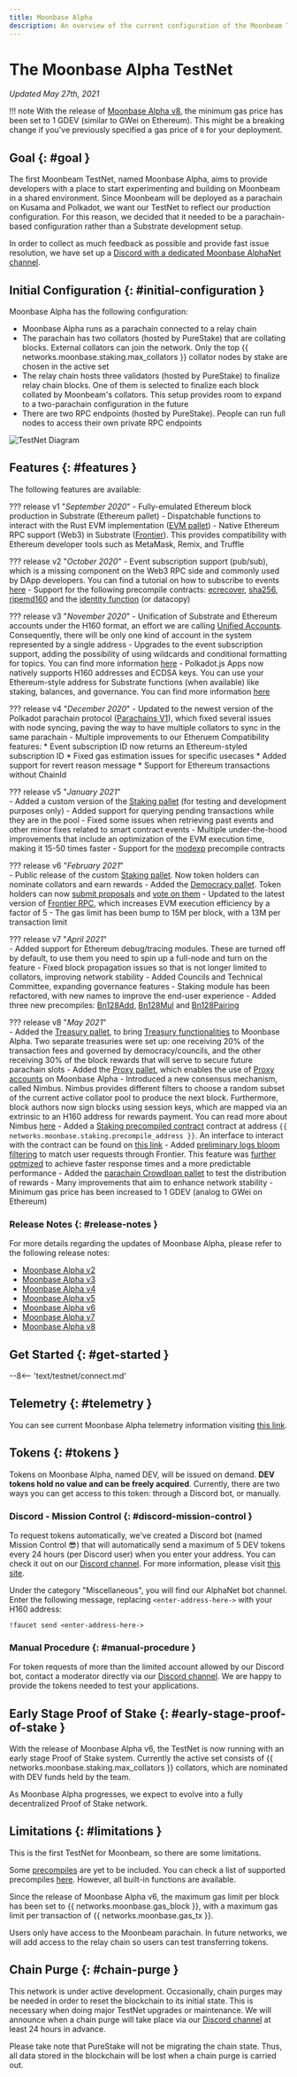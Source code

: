 ```yaml
---
title: Moonbase Alpha
description: An overview of the current configuration of the Moonbeam TestNet, Moonbase Alpha, and information on how to start building on it using Solidity.
---
```


# The Moonbase Alpha TestNet

_Updated May 27th, 2021_

!!! note
    With the release of [Moonbase Alpha v8](https://github.com/PureStake/moonbeam/releases/tag/v0.8.0), the minimum gas price has been set to 1 GDEV (similar to GWei on Ethereum). This might be a breaking change if you've previously specified a gas price of `0` for your deployment.

## Goal {: #goal } 

The first Moonbeam TestNet, named Moonbase Alpha, aims to provide developers with a place to start experimenting and building on Moonbeam in a shared environment. Since Moonbeam will be deployed as a parachain on Kusama and Polkadot, we want our TestNet to reflect our production configuration. For this reason, we decided that it needed to be a parachain-based configuration rather than a Substrate development setup.

In order to collect as much feedback as possible and provide fast issue resolution, we have set up a [Discord with a dedicated Moonbase AlphaNet channel](https://discord.gg/PfpUATX).

## Initial Configuration {: #initial-configuration } 

Moonbase Alpha has the following configuration:

 - Moonbase Alpha runs as a parachain connected to a relay chain
 - The parachain has two collators (hosted by PureStake) that are collating blocks. External collators can join the network. Only the top {{ networks.moonbase.staking.max_collators }} collator nodes by stake are chosen in the active set
 - The relay chain hosts three validators (hosted by PureStake) to finalize relay chain blocks. One of them is selected to finalize each block collated by Moonbeam's collators. This setup provides room to expand to a two-parachain configuration in the future
 - There are two RPC endpoints (hosted by PureStake). People can run full nodes to access their own private RPC endpoints

![TestNet Diagram](/images/learn/platform/networks/moonbase-diagram-v7.png)

## Features {: #features } 

The following features are available:

??? release v1 "_September 2020_"
    - Fully-emulated Ethereum block production in Substrate (Ethereum pallet)
    - Dispatchable functions to interact with the Rust EVM implementation ([EVM pallet](https://docs.rs/pallet-evm/2.0.1/pallet_evm/))
    - Native Ethereum RPC support (Web3) in Substrate ([Frontier](https://github.com/paritytech/frontier)). This provides compatibility with Ethereum developer tools such as MetaMask, Remix, and Truffle 

??? release v2 "_October 2020_"
    - Event subscription support (pub/sub), which is a missing component on the Web3 RPC side and commonly used by DApp developers. You can find a tutorial on how to subscribe to events [here](/builders/tools/pubsub/)
    - Support for the following precompile contracts: [ecrecover](https://docs.klaytn.com/smart-contract/precompiled-contracts#address-0x-01-ecrecover-hash-v-r-s), [sha256](https://docs.klaytn.com/smart-contract/precompiled-contracts#address-0x-02-sha-256-data), [ripemd160](https://docs.klaytn.com/smart-contract/precompiled-contracts#address-0x-03-ripemd-160-data) and the [identity function](https://docs.klaytn.com/smart-contract/precompiled-contracts#address-0x-04-datacopy-data) (or datacopy)

??? release v3 "_November 2020_"
    - Unification of Substrate and Ethereum accounts under the H160 format, an effort we are calling [Unified Accounts](https://medium.com/moonbeam-network/moonbase-alpha-v3-introducing-unified-accounts-88fae3564cda). Consequently, there will be only one kind of account in the system represented by a single address
    - Upgrades to the event subscription support, adding the possibility of using wildcards and conditional formatting for topics. You can find more information [here](https://docs.moonbeam.network/builders/tools/pubsub/#using-wildcards-and-conditional-formatting)
    - Polkadot.js Apps now natively supports H160 addresses and ECDSA keys. You can use your Ethereum-style address for Substrate functions (when available) like staking, balances, and governance. You can find more information [here](/tokens/connect/polkadotjs/)

??? release v4 "_December 2020_"
    - Updated to the newest version of the Polkadot parachain protocol ([Parachains V1](https://w3f.github.io/parachain-implementers-guide/)), which fixed several issues with node syncing, paving the way to have multiple collators to sync in the same parachain
    - Multiple improvements to our Etheruem Compatibility features:
        * Event subscription ID now returns an Ethereum-styled subscription ID
        * Fixed gas estimation issues for specific usecases
        * Added support for revert reason message
        * Support for Ethereum transactions without ChainId

??? release v5 "_January 2021_"      
    - Added a custom version of the [Staking pallet](https://wiki.polkadot.network/docs/learn-staking) (for testing and development purposes only)
    - Added support for querying pending transactions while they are in the pool 
    - Fixed some issues when retrieving past events and other minor fixes related to smart contract events
    - Multiple under-the-hood improvements that include an optimization of the EVM execution time, making it 15-50 times faster
    - Support for the [modexp](https://docs.klaytn.com/smart-contract/precompiled-contracts#address-0x05-bigmodexp-base-exp-mod) precompile contracts

??? release v6 "_February 2021_"      
    - Public release of the custom [Staking pallet](https://wiki.polkadot.network/docs/learn-staking). Now token holders can nominate collators and earn rewards
    - Added the [Democracy pallet](https://github.com/paritytech/substrate/tree/HEAD/frame/democracy). Token holders can now [submit proposals](/tokens/governance/proposals/) and [vote on them](/tokens/governance/voting/)
    - Updated to the latest version of [Frontier RPC](https://github.com/paritytech/frontier), which increases EVM execution efficiency by a factor of 5
    - The gas limit has been bump to 15M per block, with a 13M per transaction limit

??? release v7 "_April 2021_"      
    - Added support for Ethereum debug/tracing modules. These are turned off by default, to use them you need to spin up a full-node and turn on the feature
    - Fixed block propagation issues so that is not longer limited to collators, improving network stability
    - Added Councils and Technical Committee, expanding governance features
    - Staking module has been refactored, with new names to improve the end-user experience
    - Added three new precompiles: [Bn128Add](https://eips.ethereum.org/EIPS/eip-196), [Bn128Mul](https://eips.ethereum.org/EIPS/eip-196) and [Bn128Pairing](https://eips.ethereum.org/EIPS/eip-197)

??? release v8 "_May 2021_"      
    - Added the [Treasury pallet](https://substrate.dev/rustdocs/latest/pallet_treasury/index.html), to bring [Treasury functionalities](https://wiki.polkadot.network/docs/learn-treasury) to Moonbase Alpha. Two separate treasuries were set up: one receiving 20% of the transaction fees and governed by democracy/councils, and the other receiving 30% of the block rewards that will serve to secure future parachain slots
    - Added the [Proxy pallet](https://substrate.dev/rustdocs/latest/pallet_proxy/index.html), which enables the use of [Proxy accounts](https://wiki.polkadot.network/docs/learn-proxies) on Moonbase Alpha
    - Introduced a new consensus mechanism, called Nimbus. Nimbus provides different filters to choose a random subset of the current active collator pool to produce the next block. Furthermore, block authors now sign blocks using session keys, which are mapped via an extrinsic to an H160 address for rewards payment. You can read more about Nimbus [here](/learn/features/consensus/)
    - Added a [Staking precompiled contract](https://github.com/PureStake/moonbeam/pull/358) contract at address `{{ networks.moonbase.staking.precompile_address }}`. An interface to interact with the contract can be found on [this link](https://raw.githubusercontent.com/PureStake/moonbeam/master/precompiles/parachain-staking/StakingInterface.sol)
    - Added [preliminary logs bloom filtering](https://github.com/paritytech/frontier/pull/364) to match user requests through Frontier. This feature was [further optmized](https://github.com/paritytech/frontier/pull/372) to achieve faster response times and a more predictable performance
    - Added the [parachain Crowdloan pallet](https://github.com/paritytech/polkadot/blob/master/runtime/common/src/crowdloan.rs) to test the distribution of rewards
    - Many improvements that aim to enhance network stability
    - Minimum gas price has been increased to 1 GDEV (analog to GWei on Ethereum)

### Release Notes {: #release-notes } 

For more details regarding the updates of Moonbase Alpha, please refer to the following release notes:

 - [Moonbase Alpha v2](https://github.com/PureStake/moonbeam/releases/tag/v0.2.0)
 - [Moonbase Alpha v3](https://github.com/PureStake/moonbeam/releases/tag/v0.3.0)
 - [Moonbase Alpha v4](https://github.com/PureStake/moonbeam/releases/tag/v0.4.0)
 - [Moonbase Alpha v5](https://github.com/PureStake/moonbeam/releases/tag/v0.5.0)
 - [Moonbase Alpha v6](https://github.com/PureStake/moonbeam/releases/tag/v0.6.0)
 - [Moonbase Alpha v7](https://github.com/PureStake/moonbeam/releases/tag/v0.7.0)
 - [Moonbase Alpha v8](https://github.com/PureStake/moonbeam/releases/tag/v0.8.0)

## Get Started {: #get-started } 

--8<-- 'text/testnet/connect.md'

## Telemetry {: #telemetry } 

You can see current Moonbase Alpha telemetry information visiting [this link](https://telemetry.polkadot.io/#list/Moonbase%20Alpha).

## Tokens {: #tokens } 

Tokens on Moonbase Alpha, named DEV, will be issued on demand. **DEV tokens hold no value and can be freely acquired**. Currently, there are two ways you can get access to this token: through a Discord bot, or manually.

### Discord - Mission Control {: #discord-mission-control } 

To request tokens automatically, we've created a Discord bot (named Mission Control :sunglasses:) that will automatically send a maximum of 5 DEV tokens every 24 hours (per Discord user) when you enter your address. You can check it out on our [Discord channel](https://discord.gg/PfpUATX). For more information, please visit [this site](/builders/get-started/moonbase/#get-tokens/).
 
Under the category "Miscellaneous", you will find our AlphaNet bot channel. Enter the following message, replacing `<enter-address-here->` with your H160 address:
 
```
!faucet send <enter-address-here->
```

### Manual Procedure {: #manual-procedure } 

For token requests of more than the limited account allowed by our Discord bot, contact a moderator directly via our [Discord channel](https://discord.gg/PfpUATX). We are happy to provide the tokens needed to test your applications.


## Early Stage Proof of Stake {: #early-stage-proof-of-stake } 

With the release of Moonbase Alpha v6, the TestNet is now running with an early stage Proof of Stake system. Currently the active set consists of {{ networks.moonbase.staking.max_collators }} collators, which are nominated with DEV funds held by the team.

As Moonbase Alpha progresses, we expect to evolve into a fully decentralized Proof of Stake network.

## Limitations {: #limitations } 

This is the first TestNet for Moonbeam, so there are some limitations.

Some [precompiles](https://docs.klaytn.com/smart-contract/precompiled-contracts) are yet to be included. You can check a list of supported precompiles [here](/builders/tools/precompiles/). However, all built-in functions are available.

Since the release of Moonbase Alpha v6, the maximum gas limit per block has been set to {{ networks.moonbase.gas_block }}, with a maximum gas limit per transaction of {{ networks.moonbase.gas_tx }}.

Users only have access to the Moonbeam parachain. In future networks, we will add access to the relay chain so users can test transferring tokens.

## Chain Purge {: #chain-purge } 

This network is under active development. Occasionally, chain purges may be needed in order to reset the blockchain to its initial state. This is necessary when doing major TestNet upgrades or maintenance. We will announce when a chain purge will take place via our [Discord channel](https://discord.gg/PfpUATX) at least 24 hours in advance.

Please take note that PureStake will not be migrating the chain state. Thus, all data stored in the blockchain will be lost when a chain purge is carried out.
